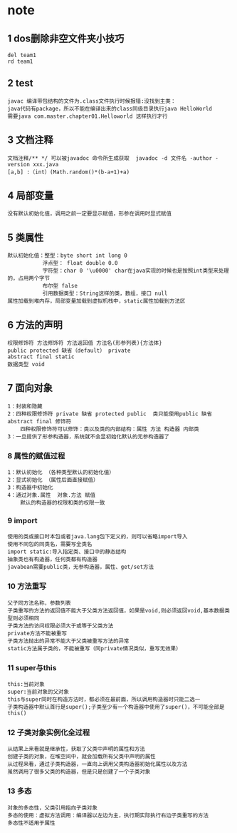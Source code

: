 # note
## 1 dos删除非空文件夹小技巧
    del team1
    rd team1
## 2 test
    javac 编译带包结构的文件为.class文件执行时候报错:没找到主类：
    java代码有package，所以不能在编译出来的class同级目录执行java HelloWorld
    需要java com.master.chapter01.Helloworld 这样执行才行
## 3 文档注释
    文档注释/** */ 可以被javadoc 命令所生成获取  javadoc -d 文件名 -author -version xxx.java
    [a,b] :（int）(Math.random()*(b-a+1)+a)
## 4 局部变量
    没有默认初始化值，调用之前一定要显示赋值，形参在调用时显式赋值
## 5 类属性
    默认初始化值：整型：byte short int long 0
               浮点型： float double 0.0
               字符型：char 0 '\u0000' char在java实现的时候也是按照int类型来处理的，占用两个字节
               布尔型 false 
               引用数据类型：String这样的类，数组，接口 null
    属性加载到堆内存，局部变量加载到虚拟机栈中，static属性加载到方法区
## 6 方法的声明
    权限修饰符 方法修饰符 方法返回值 方法名(形参列表){方法体}
    public protected 缺省（default） private
    abstract final static
    数据类型 void
## 7 面向对象
    1：封装和隐藏
    2：四种权限修饰符 private 缺省 protected public  类只能使用public 缺省 abstract final 修饰符
        四种权限修饰符可以修饰：类以及类的内部结构：属性 方法 构造器 内部类
    3：一旦提供了形参构造器，系统就不会显初始化默认的无参构造器了
### 8 属性的赋值过程
    1：默认初始化 （各种类型默认的初始化值）
    2：显式初始化 （属性后面直接赋值）
    3：构造器中初始化
    4：通过对象.属性  对象.方法 赋值
        默认的构造器的权限和类的权限一致
### 9 import
    使用的类或接口时本包或者java.lang包下定义的，则可以省略import导入
    使用不同包的同类名，需要写全类名
    import static:导入指定类、接口中的静态结构
    抽象类也有构造器，任何类都有构造器
    javabean需要public类，无参构造器，属性、get/set方法
### 10 方法重写
    父子同方法名称，参数列表
    子类重写的方法的返回值不能大于父类方法返回值，如果是void,则必须返回void,基本数据类型则必须相同
    子类方法的访问权限必须大于或等于父类方法
    private方法不能被重写
    子类方法抛出的异常不能大于父类被重写方法的异常
    static方法属于类的，不能被重写（同private情况类似，重写无效果）
### 11 super与this
    this:当前对象
    super:当前对象的父对象
    this与super同时在构造方法时，都必须在最前面，所以调用构造器时只能二选一
    子类构造器中默认首行是super();子类至少有一个构造器中使用了super()，不可能全部是this()
### 12 子类对象实例化全过程
    从结果上来看就是继承性，获取了父类中声明的属性和方法
    创建子类的对象，在堆空间中，就会加载所有父类中声明的属性
    从过程来看，通过子类构造器，一直向上调用父类构造器初始化属性以及方法
    虽然调用了很多父类的构造器，但是只是创建了一个子类对象
### 13 多态
    对象的多态性，父类引用指向子类对象
    多态的使用：虚拟方法调用：编译器以左边为主，执行期实际执行右边子类重写的方法
    多态性不适用于属性